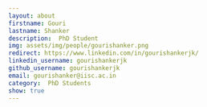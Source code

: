 ```yaml
---
layout: about
firstname: Gouri
lastname: Shanker
description:  PhD Student
img: assets/img/people/gourishanker.png
redirect: https://www.linkedin.com/in/gourishankerjk/
linkedin_username: gourishankerjk
github_username: gourishankerjk
email: gourishanker@iisc.ac.in
category:  PhD Students
show: true
---
```

